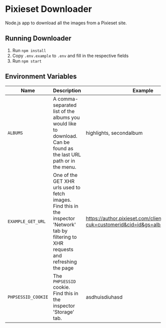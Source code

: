# Pixieset Downloader
Node.js app to download all the images from a Pixieset site.

## Running Downloader
1. Run `npm install`
2. Copy `.env.example` to `.env` and fill in the respective fields
3. Run `npm start`

## Environment Variables
| Name | Description | Example |
| ---- | ----------- | ------- |
| `ALBUMS` | A comma-separated list of the albums you would like to download. Can be found as the last URL path or in the menu. | highlights, secondalbum |
| `EXAMPLE_GET_URL` | One of the GET XHR urls used to fetch images. Find this in the inspector 'Network' tab by filtering to XHR requests and refreshing the page | https://author.pixieset.com/client/loadphotos/?cuk=customerid&cid=id&gs=album&fk=&page=2 |
| `PHPSESSID_COOKIE` | The `PHPSESSID` cookie. Find this in the inspector 'Storage' tab. | asdhuisdiuhasd |